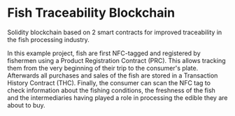 # Fish Traceability Blockchain

Solidity blockchain based on 2 smart contracts for improved traceability in the fish processing industry.

In this example project, fish are first NFC-tagged and registered by fishermen using a Product Registration Contract (PRC). This allows tracking them from the very beginning of their trip to the consumer's plate. 
Afterwards all purchases and sales of the fish are stored in a Transaction History Contract (THC).
Finally, the consumer can scan the NFC tag to check information about the fishing conditions, the freshness of the fish and the intermediaries having played a role in processing the edible they are about to buy.